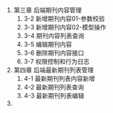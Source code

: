 1. 第三章 后端期刊内容管理
   1. 3-2 新增期刊内容01-参数校验
   2. 3-3 新增期刊内容02-模型操作
   3. 3-4 期刊内容列表查询
   4. 3-5 编辑期刊内容
   5. 3-6 删除期刊内容接口
   6. 3-7 权限控制和行为日志
2. 第四章 后端最新期刊列表管理
   1. 4-1 最新期刊列表内容新增
   2. 4-2 最新期刊列表查询
   3. 4-3 最新期刊列表编辑
3. 
